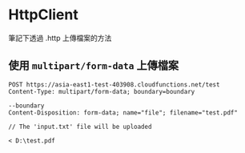 # HttpClient

筆記下透過 .http 上傳檔案的方法

## 使用 `multipart/form-data` 上傳檔案

```
POST https://asia-east1-test-403908.cloudfunctions.net/test
Content-Type: multipart/form-data; boundary=boundary

--boundary
Content-Disposition: form-data; name="file"; filename="test.pdf"

// The 'input.txt' file will be uploaded

< D:\test.pdf
```